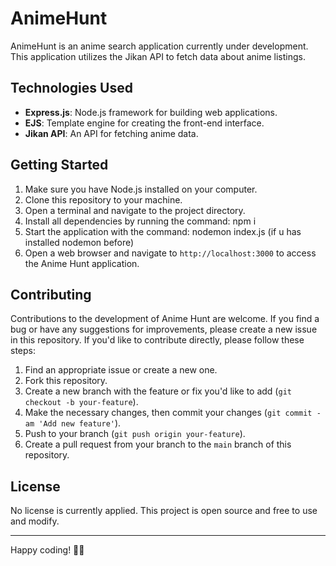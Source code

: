 # AnimeHunt

AnimeHunt is an anime search application currently under development. This application utilizes the Jikan API to fetch data about anime listings.

## Technologies Used

- **Express.js**: Node.js framework for building web applications.
- **EJS**: Template engine for creating the front-end interface.
- **Jikan API**: An API for fetching anime data.

## Getting Started

1. Make sure you have Node.js installed on your computer.
2. Clone this repository to your machine.
3. Open a terminal and navigate to the project directory.
4. Install all dependencies by running the command: npm i
5. Start the application with the command: nodemon index.js (if u has installed nodemon before)
6. Open a web browser and navigate to `http://localhost:3000` to access the Anime Hunt application.

## Contributing

Contributions to the development of Anime Hunt are welcome. If you find a bug or have any suggestions for improvements, please create a new issue in this repository. If you'd like to contribute directly, please follow these steps:

1. Find an appropriate issue or create a new one.
2. Fork this repository.
3. Create a new branch with the feature or fix you'd like to add (`git checkout -b your-feature`).
4. Make the necessary changes, then commit your changes (`git commit -am 'Add new feature'`).
5. Push to your branch (`git push origin your-feature`).
6. Create a pull request from your branch to the `main` branch of this repository.

## License

No license is currently applied. This project is open source and free to use and modify.

---

Happy coding! 🚀✨


